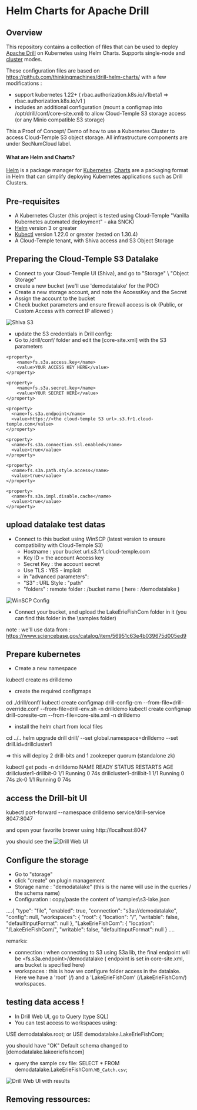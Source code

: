 # Helm Charts for Apache Drill

## Overview
This repository contains a collection of files that can be used to deploy [Apache Drill](http://drill.apache.org/) on Kubernetes using Helm Charts. Supports single-node and [cluster](http://drill.apache.org/docs/installing-drill-in-distributed-mode/) modes.

These configuration files are based on https://github.com/thinkingmachines/drill-helm-charts/
with a few modifications :
- support kubernetes 1.22+ ( rbac.authorization.k8s.io/v1beta1 => rbac.authorization.k8s.io/v1 )
- includes an additional configuration (mount a configmap into /opt/drill/conf/core-site.xml) to allow Cloud-Temple S3 storage access (or any Minio compatible S3 storage)


This a Proof of Concept/ Demo of how to use a Kubernetes Cluster to access Cloud-Temple S3 object storage.
All infrastructure components are under SecNumCloud label.


#### What are Helm and Charts?
[Helm](https://helm.sh/) is a package manager for [Kubernetes](https://kubernetes.io/). [Charts](https://helm.sh/docs/topics/charts/) are a packaging format in Helm that can simplify deploying Kubernetes applications such as Drill Clusters.

## Pre-requisites

- A Kubernetes Cluster (this project is tested using Cloud-Temple "Vanilla Kubernetes automated deployment" - aka SNCK)
- [Helm](https://github.com/helm/helm#install) version 3 or greater
- [Kubectl](https://kubernetes.io/docs/tasks/tools/install-kubectl/) version 1.22.0 or greater (tested on 1.30.4)
- A Cloud-Temple tenant, with Shiva access and S3 Object Storage


## Preparing the Cloud-Temple S3 Datalake

- Connect to your Cloud-Temple UI (Shiva), and go to "Storage" \ "Object Storage"
- create a new bucket (we'll use 'demodatalake' for the POC)
- Create a new storage account, and note the AccessKey and the Secret
- Assign the account to the bucket
- Check bucket parameters and ensure firewall access is ok (Public, or Custom Access with correct IP allowed )

![Shiva S3](docs/images/shivas3.png)

- update the S3 credentials in Drill config:
- Go to /drill/conf/ folder and edit the [core-site.xml] with the S3 parameters

<configuration>

    <property>
        <name>fs.s3a.access.key</name>
        <value>YOUR ACCESS KEY HERE</value>
    </property>

    <property>
        <name>fs.s3a.secret.key</name>
        <value>YOUR SECRET HERE</value>
    </property>

    <property>
      <name>fs.s3a.endpoint</name>
      <value>https://<the cloud-temple S3 url>.s3.fr1.cloud-temple.com</value>
    </property>

    <property>
      <name>fs.s3a.connection.ssl.enabled</name>
      <value>true</value>
    </property>

    <property>
      <name>fs.s3a.path.style.access</name>
      <value>true</value>
    </property>

    <property>
      <name>fs.s3a.impl.disable.cache</name>
      <value>true</value>
    </property>

</configuration>


## upload datalake test datas

- Connect to this bucket using WinSCP (latest version to ensure compatibility with Cloud-Temple S3)
  - Hostname : your bucket url.s3.fr1.cloud-temple.com
  - Key ID = the account Access key
  - Secret Key : the account secret
  - Use TLS : YES - implicit
  - in "advanced parameters":
  - "S3" : URL Style : "path"
  - "folders" : remote folder : /bucket name   ( here : /demodatalake  )

![WinSCP Config](docs/images/winscp.png)

- Connect your bucket, and upload the LakeErieFishCom folder in it (you can find this folder in the \samples folder)

note : we'll use data from : https://www.sciencebase.gov/catalog/item/56951c63e4b039675d005ed9


## Prepare kubernetes

- Create a new namespace

kubectl create ns drilldemo

- create the required configmaps

cd ./drill/conf/
kubectl create configmap drill-config-cm --from-file=drill-override.conf --from-file=drill-env.sh -n drilldemo
kubectl create configmap drill-coresite-cm --from-file=core-site.xml  -n drilldemo

- install the helm chart from local files

cd ../..
helm upgrade drill drill/ --set global.namespace=drilldemo --set drill.id=drillcluster1


=> this will deploy 2 drill-bits and 1 zookeeper quorum (standalone zk)

kubectl get pods -n drilldemo
NAME                       READY   STATUS    RESTARTS   AGE
drillcluster1-drillbit-0   1/1     Running   0          74s
drillcluster1-drillbit-1   1/1     Running   0          74s
zk-0                       1/1     Running   0          74s


## access the Drill-bit UI

kubectl port-forward --namespace drilldemo service/drill-service 8047:8047

and open your favorite brower using http://localhost:8047

you should see the ![Drill Web UI](docs/images/drillui.png)


## Configure the storage

- Go to "storage"
- click "create" on plugin management
- Storage name : "demodatalake" (this is the name will use in the queries / the schema name)
- Configuration : copy/paste the content of \samples\s3-lake.json

....{
    "type": "file",
    "enabled": true,
    "connection": "s3a://demodatalake",
    "config": null,
    "workspaces": {
      "root": {
        "location": "/",
        "writable": false,
        "defaultInputFormat": null
      },
      "LakeErieFishCom": {
        "location": "/LakeErieFishCom/",
        "writable": false,
        "defaultInputFormat": null
      }
....

remarks:
- connection : when connecting to S3 using S3a lib, the final endpoint will be <fs.s3a.endpoint>/demodatalake   ( endpoint is set in core-site.xml, ans bucket is specified here)
- workspaces : this is how we configure folder access in the datalake. Here we have a 'root' (/) and a 'LakeErieFishCom' (/LakeErieFishCom/) workspaces.

## testing data access !
- In Drill Web UI, go to Query (type SQL)
- You can test access to workspaces using:

USE demodatalake.root;
or
USE demodatalake.LakeErieFishCom;

you should have "OK" Default schema changed to [demodatalake.lakeeriefishcom]


- query the sample csv file:
SELECT * FROM demodatalake.LakeErieFishCom.`WB_Catch.csv`;

![Drill Web UI with results](docs/images/sqlquery.png)

## Removing ressources:
